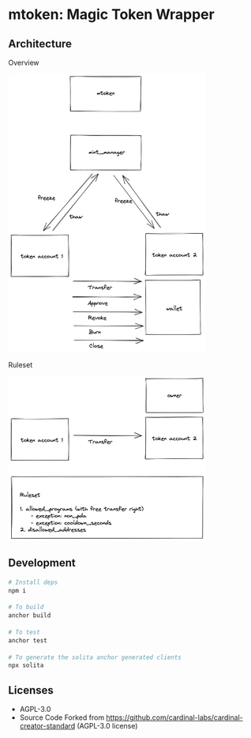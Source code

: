 # mtoken: Magic Token Wrapper

## Architecture

Overview

<img src="./docs/arch.excalidraw.png" width="400">

Ruleset

<img src="./docs/ruleset.excalidraw.png" width="400">

## Development

```bash
# Install deps
npm i

# To build
anchor build

# To test
anchor test

# To generate the solita anchor generated clients
npx solita
```

## Licenses
- AGPL-3.0
- Source Code Forked from https://github.com/cardinal-labs/cardinal-creator-standard (AGPL-3.0 license)
